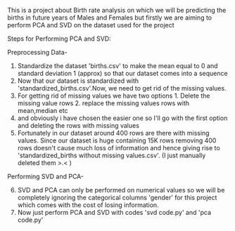 This is a project about Birth rate analysis on which we will be predicting the births in future years of Males and Females but firstly we are aiming to perform PCA and SVD on the dataset used for the project

Steps for Performing PCA and SVD:

Preprocessing Data-
1. Standardize the dataset 'births.csv' to make the mean equal to 0 and standard deviation 1 (approx) so that our dataset comes into a sequence
2. Now that our dataset is standardized with 'standardized_births.csv'.Now, we need to get rid of the missing values.
3. For getting rid of missing values we have two options 1. Delete the missing value rows 2. replace the missing values rows with mean,median etc
4. and obviously i have chosen the easier one so I'll go with the first option and deleting the rows with missing values
5. Fortunately in our dataset around 400 rows are there with missing values. Since our dataset is huge containing 15K rows removing 400 rows doesn't cause much loss of information and hence giving rise to 'standardized_births without missing values.csv'. (I just manually deleted them >.< )

Performing SVD and PCA-

6. SVD and PCA can only be performed on numerical values so we will be completely ignoring the categorical columns 'gender' for this project which comes with the cost of losing information.
7. Now just perform PCA and SVD with codes 'svd code.py' and 'pca code.py' 
